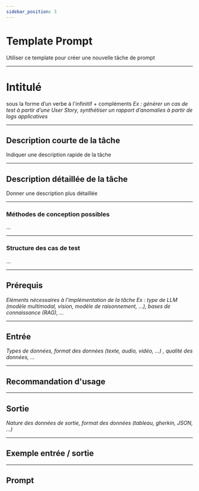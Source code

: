 ```yaml
---
sidebar_position: 3
---
```


# Template Prompt
Utiliser ce template pour créer une nouvelle tâche de prompt

---
# Intitulé 
sous la forme d’un verbe à l'infinitif + compléments​
*Ex : générer un cas de test à partir d’une User Story, synthétiser un rapport d’anomalies à partir de logs applicatives​*

---
## Description courte de la tâche​
Indiquer une description rapide de la tâche

---
## Description détaillée de la tâche
Donner une description plus détaillée

---
### Méthodes de conception possibles
...

---
### Structure des cas de test
...

---
## Prérequis
*Eléments nécessaires à l’implémentation de la tâche
Ex : type de LLM (modèle multimodal, vision, modèle de raisonnement, …), bases de connaissance (RAG), …*

---
## Entrée
*Types de données, format des données (texte, audio, vidéo, …) , qualité des données, ​…*

---
## Recommandation d'usage

---
## Sortie
*Nature des données de sortie, format des données (tableau, gherkin, JSON, …)​*

---
## Exemple entrée / sortie

---
## Prompt

```


```
